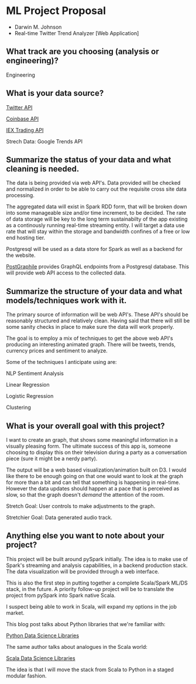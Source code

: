 # ML Project Proposal
- Darwin M. Johnson
- Real-time Twitter Trend Analyzer [Web Application]

## What track are you choosing (analysis or engineering)?
Engineering

## What is your data source?
[Twitter API](https://developer.twitter.com/en/docs/trends/trends-for-location/overview)

[Coinbase API](https://developers.coinbase.com/docs/wallet/guides/price-data)

[IEX Trading API](https://iextrading.com/developer/docs/#getting-started)

Strech Data: Google Trends API


## Summarize the status of your data and what cleaning is needed.
The data is being provided via web API's. Data provided will be checked and normalized in order to be able to carry out the requisite cross site data processing.

The aggregated data will exist in Spark RDD form, that will be broken down into some manageable size and/or time increment, to be decided. The rate of data storage will be key to the long term sustainabilty of the app existing as a continously running real-time streaming entity. I will target a data use rate that will stay within the storage and bandwidth confines of a free or low end hosting tier.

Postgresql will be used as a data store for Spark as well as a backend for the website.

[PostGraphile](https://www.graphile.org/) provides GraphQL endpoints from a Postgresql database. This will provide web API access to the collected data. 

## Summarize the structure of your data and what models/techniques work with it.

The primary source of information will be web API's. These API's should be reasonably structured and relatively clean. Having said that there will still be some sanity checks in place to make sure the data will work properly.

The goal is to employ a mix of techniques to get the above web API's producing an interesting animated graph. There will be tweets, trends, currency prices and sentiment to analyze. 

Some of the techniques I anticipate using are:

NLP Sentiment Analysis

Linear Regression

Logistic Regression

Clustering


## What is your overall goal with this project?
I want to create an graph, that shows some meaningful information in a visually pleasing form. The ultimate success of this app is, someone choosing to display this on their television during a party as a conversation piece (sure it might be a nerdy party).

The output will be a web based visualization/animation built on D3. I would like there to be enough going on that one would want to look at the graph for more than a bit and can tell that something is happening in real-time. However the data updates should happen at a pace that is perceived as slow, so that the graph doesn't *demand* the attention of the room.

Stretch Goal: User controls to make adjustments to the graph.

Stretchier Goal: Data generated audio track.

## Anything else you want to note about your project?

This project will be built around pySpark initially. The idea is to make use of Spark's streaming and analysis capabilities, in a backend production stack. The data visualization will be provided through a web interface. 

This is also the first step in putting together a complete Scala/Spark ML/DS stack, in the future.  A priority follow-up project will be to translate the project from pySpark into Spark native Scala.

I suspect being able to work in Scala, will expand my options in the job market.

This blog post talks about Python libraries that we're familiar with:

[Python Data Science Libraries](https://medium.com/activewizards-machine-learning-company/top-15-python-libraries-for-data-science-in-in-2017-ab61b4f9b4a7)

The same author talks about analogues in the Scala world:

[Scala Data Science Libraries](https://medium.com/activewizards-machine-learning-company/top-15-scala-libraries-for-data-science-in-2018-4b2cb5c5367e)

The idea is that I will move the stack from Scala to Python in a staged modular fashion.

